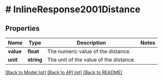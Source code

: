 # # InlineResponse2001Distance

## Properties

Name | Type | Description | Notes
------------ | ------------- | ------------- | -------------
**value** | **float** | The numeric value of the distance. |
**unit** | **string** | The unit of the value of the distance. |

[[Back to Model list]](../../README.md#models) [[Back to API list]](../../README.md#endpoints) [[Back to README]](../../README.md)
